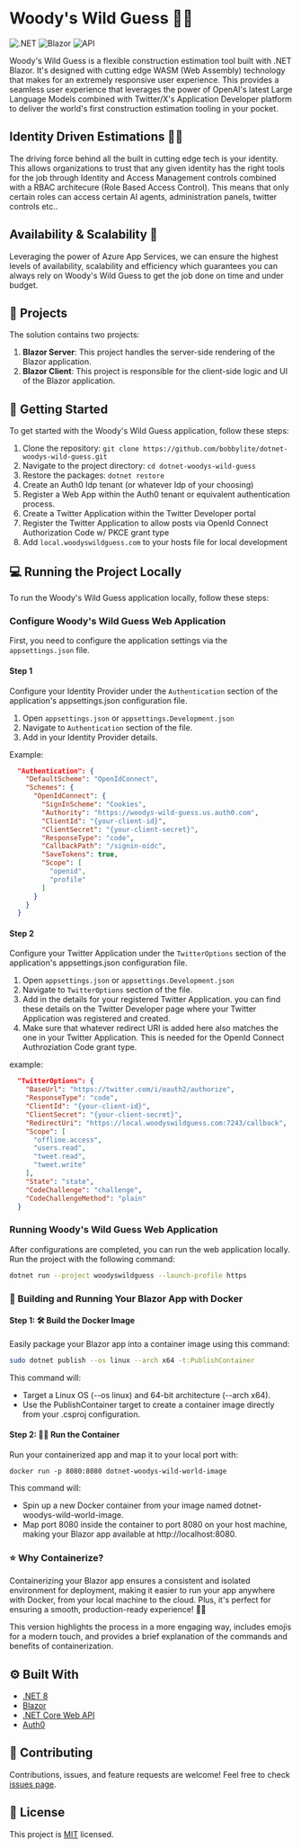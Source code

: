 # Woody's Wild Guess :construction_worker_man:

![.NET](https://img.shields.io/badge/.NET-5C2D91?style=for-the-badge&logo=.net&logoColor=white)
![Blazor](https://img.shields.io/badge/Blazor-512BD4?style=for-the-badge&logo=blazor&logoColor=white)
![API](https://img.shields.io/badge/API-3C873A?style=for-the-badge&logo=api&logoColor=white)

Woody's Wild Guess is a flexible construction estimation tool built with .NET Blazor. It's designed with cutting edge WASM (Web Assembly) technology that makes for an extremely responsive user experience. This provides a seamless user experience that leverages the power of OpenAI's latest Large Language Models combined with Twitter/X's Application Developer platform to deliver the world's first construction estimation tooling in your pocket. 

## Identity Driven Estimations :construction_worker_man:
The driving force behind all the built in cutting edge tech is your identity.  This allows organizations to trust that any given identity has the right tools for the job through Identity and Access Management controls combined with a RBAC architecure (Role Based Access Control). This means that only certain roles can access certain AI agents, administration panels, twitter controls etc.. 

## Availability & Scalability :rocket:
Leveraging the power of Azure App Services, we can ensure the highest levels of availability, scalability and efficiency which guarantees you can always rely on Woody's Wild Guess to get the job done on time and under budget.

## :file_folder: Projects

The solution contains two projects:

1. **Blazor Server**: This project handles the server-side rendering of the Blazor application.
2. **Blazor Client**: This project is responsible for the client-side logic and UI of the Blazor application.

## :rocket: Getting Started

To get started with the Woody's Wild Guess application, follow these steps:

1. Clone the repository: `git clone https://github.com/bobbylite/dotnet-woodys-wild-guess.git`
2. Navigate to the project directory: `cd dotnet-woodys-wild-guess`
3. Restore the packages: `dotnet restore`
4. Create an Auth0 Idp tenant (or whatever Idp of your choosing)
5. Register a Web App within the Auth0 tenant or equivalent authentication process. 
5. Create a Twitter Application within the Twitter Developer portal
6. Register the Twitter Application to allow posts via OpenId Connect Authorization Code w/ PKCE grant type
7. Add ```local.woodyswildguess.com``` to your hosts file for local development

## :computer: Running the Project Locally

To run the Woody's Wild Guess application locally, follow these steps:

### Configure Woody's Wild Guess Web Application

First, you need to configure the application settings via the ```appsettings.json``` file.


#### Step 1
Configure your Identity Provider under the ```Authentication``` section of the application's appsettings.json configuration file. 

1. Open ```appsettings.json``` or ```appsettings.Development.json```
2. Navigate to ```Authentication``` section of the file. 
3. Add in your Identity Provider details.

Example: 
```json
  "Authentication": {
    "DefaultScheme": "OpenIdConnect",
    "Schemes": {
      "OpenIdConnect": {
        "SignInScheme": "Cookies",
        "Authority": "https://woodys-wild-guess.us.auth0.com",
        "ClientId": "{your-client-id}",
        "ClientSecret": "{your-client-secret}",
        "ResponseType": "code",
        "CallbackPath": "/signin-oidc",
        "SaveTokens": true,
        "Scope": [
          "openid",
          "profile"
        ]
      }
    }
  }
```

#### Step 2
Configure your Twitter Application under the ```TwitterOptions``` section of the application's appsettings.json configuration file. 

1. Open ```appsettings.json``` or ```appsettings.Development.json```
2. Navigate to ```TwitterOptions``` section of the file. 
3. Add in the details for your registered Twitter Application.  you can find these details on the Twitter Developer page where your Twitter Application was registered and created.
4. Make sure that whatever redirect URI is added here also matches the one in your Twitter Application. This is needed for the OpenId Connect Authroziation Code grant type.

example: 
```json
  "TwitterOptions": {
    "BaseUrl": "https://twitter.com/i/oauth2/authorize",
    "ResponseType": "code",
    "ClientId": "{your-client-id}",
    "ClientSecret": "{your-client-secret}",
    "RedirectUri": "https://local.woodyswildguess.com:7243/callback",
    "Scope": [
      "offline.access",
      "users.read",
      "tweet.read",
      "tweet.write"
    ],
    "State": "state",
    "CodeChallenge": "challenge",
    "CodeChallengeMethod": "plain"
  }
```

### Running Woody's Wild Guess Web Application
After configurations are completed, you can run the web application locally.
Run the project with the following command:
```sh
dotnet run --project woodyswildguess --launch-profile https
```

### :rocket: Building and Running Your Blazor App with Docker
#### Step 1: :hammer_and_wrench: Build the Docker Image
Easily package your Blazor app into a container image using this command:

```bash
sudo dotnet publish --os linux --arch x64 -t:PublishContainer
```
This command will:

- Target a Linux OS (--os linux) and 64-bit architecture (--arch x64).
- Use the PublishContainer target to create a container image directly from your .csproj configuration.

#### Step 2: :running_man: Run the Container
Run your containerized app and map it to your local port with:

```console
docker run -p 8080:8080 dotnet-woodys-wild-world-image
```
This command will:

- Spin up a new Docker container from your image named dotnet-woodys-wild-world-image.
- Map port 8080 inside the container to port 8080 on your host machine, making your Blazor app available at http://localhost:8080.


### :star: Why Containerize?
Containerizing your Blazor app ensures a consistent and isolated environment for deployment, making it easier to run your app anywhere with Docker, from your local machine to the cloud. Plus, it's perfect for ensuring a smooth, production-ready experience! 🐳✨

This version highlights the process in a more engaging way, includes emojis for a modern touch, and provides a brief explanation of the commands and benefits of containerization.

## :gear: Built With

- [.NET 8](https://dotnet.microsoft.com/en-us/)
- [Blazor](https://dotnet.microsoft.com/apps/aspnet/web-apps/blazor)
- [.NET Core Web API](https://dotnet.microsoft.com/en-us/apps/aspnet/apis)
- [Auth0](https://auth0.com/)

## :handshake: Contributing

Contributions, issues, and feature requests are welcome! Feel free to check [issues page](https://github.com/bobbylite/dotnet-woodys-wild-guess/issues).

## :memo: License

This project is [MIT](https://choosealicense.com/licenses/mit/) licensed.